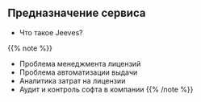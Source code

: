 ## Предназначение сервиса

- Что такое Jeeves?


{{% note %}}
- Проблема менеджмента лицензий
- Проблема автоматизации выдачи
- Аналитика затрат на лицензии
- Аудит и контроль софта в компании
{{% /note %}}